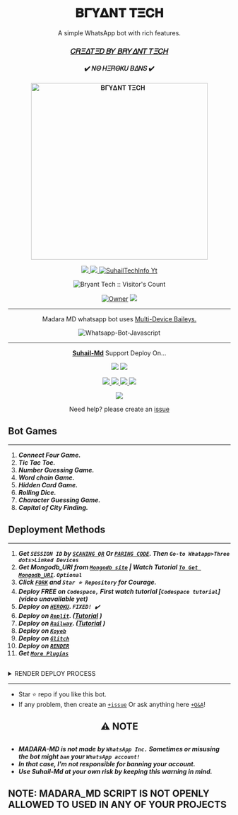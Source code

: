  <h1 align="center"> 𝚩𝚪𝐘𝚫𝚴𝚻 𝚻𝚵𝐂𝚮 </h1> 
<p align="center"> A simple WhatsApp bot with rich features. </p>

 
<h3 align="center"> <a href="https://github.com/King2090/Madara_bot_md">𝐶𝑅𝛯𝛥𝑇𝛯𝐷 𝐵𝑌 𝐵𝑅𝑌𝛥𝛮𝑇 𝑇𝛯𝐶𝛨</a></h3> 

<h4 align="center"> ✔️ 𝛮𝛩 𝛨𝛯𝑅𝛩𝛫𝑈 𝐵𝛥𝛮𝑆 ✔️</h4> 


<p align="center">
  <a href="https://youtube.com/@suhailtechinfo">
    <img alt="𝚩𝚪𝐘𝚫𝚴𝚻 𝚻𝚵𝐂𝚮" height="400" src="https://telegra.ph/file/b697ff541aa4f2cf57942.jpg">
  </a>
</p>
    
   
   
<p align="center">
   <a href="https://github.com/King2090/Madara_bot_md">
    <img src="https://img.shields.io/github/forks/
     https://github.com/King2090/Madara_bot_md?style=flat-square&logo=github&color=darkred">
   </a>
  <a href="https://github.com/.King2090/MADAR_BOT_MD/stargazers"> 
     <img src="https://img.shields.io/github/stars/King2090/MADARA-Md?style=flat-square&logo=github&color=darkred">
 </a>



  <a aria-label="MADARA_Md is free to use" href=""  target="_blank">
    <img alt="SuhailTechInfo Yt" src="https://img.shields.io/Tiktok/Account/followers/KING BRYANT42" target="_blank" />
  </a>

</p>
<p align="center"><img src="https://profile-counter.glitch.me/{Bryant Tech}/count.svg" alt="Bryant Tech :: Visitor's Count" /></p>

<p align="center">

 <a href="https://github.com/King2090">
 <img title="Owner" src="https://img.shields.io/badge/Bryant tech-darkred?style=flat-square&logo=github&label=owner"></a>
   <a href="https://github.com/Bryant tech">
    <img src="https://img.shields.io/github/followers/Bryant tech?style=flat-square&logo=github&color=darkred">
  </a>
  

 
 </p>





---




<p align="center"> Madara MD whatsapp bot uses
  <a href="https://github.com/adiwajshing/Baileys">Multi-Device Baileys.</a>
</p>
<p align="center">
  <img title="Whatsapp-Bot-Javascript" src="https://img.shields.io/badge/Javascript-363303?style=for-the-badge&logo=javascript&logoColor=c6c631"></img>
</p>

---

<p align="center">
  <a href="https://github.com/King2090/Madara_bot_md"><b>Suhail-Md</b></a> Support Deploy On...
</p>

<p align="center">
  <a href="https://github.com/SuhailTechInfo/Suhail-Md/blob/main/temp/deploy-on-vps.md"><img src="https://img.shields.io/badge/self hosting-3d1513?style=for-the-badge&logo=serverless&logoColor=FD5750"></a>
  <a href="https://suhail-web01.vercel.app/deploy?platform=railway"><img src="https://img.shields.io/badge/railway-3e164f?style=for-the-badge&logo=railway&logoColor=0B0D0E"></a>
</p>
<p align="center">
  <a href="https://suhail-web01.vercel.app/deploy?platform=heroku"> <img src="https://img.shields.io/badge/heroku-9d7acc?style=for-the-badge&logo=heroku&logoColor=430098"> </a>
  <a href="https://suhail-web01.vercel.app/deploy?platform=repl"  > <img src="https://img.shields.io/badge/replit-253c99?style=for-the-badge&logo=replit&logoColor=F26207"> </a>
  <a href="https://suhail-web01.vercel.app/deploy?platform=koyeb" > <img src="https://img.shields.io/badge/koyeb-033604?style=for-the-badge&logo=koyeb&logoColor=white">    </a>
 <a href="https://bryant-web01.vercel.app/deploy?platform=glitch" > <img src="https://img.shields.io/badge/glitch-033604?style=for-the-badge&logo=glitch&logoColor=darkred"></a>
</p>
<p align="center">
  <a href="https://youtu.be/3NdJb6_1cJM"><img src="https://img.shields.io/badge/CodeSpace-green?colorA=%23ff000&colorB=%23017e40&style=for-the-badge&logo=git&logoColor=white"></a>
</p>
<p align="center">Need help? please create an <a href="https://github.com/SuhailTechInfo/Suhail-Md/issues">issue</a></p>

 



## Bot Games
---
1. ***Connect Four Game.***
2.  ***Tic Tac Toe.***
3.  ***Number Guessing Game.***
4.  ***Word chain Game.***
5.  ***Hidden Card Game.***
6.  ***Rolling Dice.***
7.  ***Character Guessing Game.***
8.  ***Capital of City Finding.***
##


 




    
   
## Deployment Methods
---
1.  ***Get `SESSION ID` by [`SCANING QR`](https://suhail-md-vtsf.onrender.com/) Or [`PARING CODE`](https://suhail-md-vtsf.onrender.com/code). Then `Go-to Whatapp>Three dots>Linked Devices`***
2.  ***Get Mongodb_URI from [`Mongodb site`](https://www.mongodb.com/) | Watch Tutorial [`To Get Mongodb_URI`](https://youtu.be/4YEUtGlqkl4). `Optional`***
3.  ***Click [`FORK`](https://github.com/King2090/Madara_bot_md/fork) and `Star ⭐ Repository` for Courage.***
4.  ***Deploy FREE on `Codespace,` First watch tutorial [`Codespace tutorial`](video unavailable yet)***
5.  ***Deploy on [`HEROKU`](https://suhail-web01.vercel.app/deploy?platform=Bryant2090).  `FIXED! ✔️`***
6.  ***Deploy on [`Replit`](https://suhail-web01.vercel.app/deploy?platform=repl). ([Tutorial](https://youtu.be/hPXU9OjMryQ) )***
7.  ***Deploy on [`Railway`](https://suhail-web01.vercel.app/deploy?platform=railway). ([Tutorial](https://youtu.be/iGVdsK4qmcc) )***
8.  ***Deploy on [`Koyeb`](https://suhail-web01.vercel.app/deploy?platform=koyeb)***
9. ***Deploy on [`Glitch`](https://suhail-web01.vercel.app/deploy?platform=glitch)***
10. ***Deploy on [`RENDER`](https://suhail-web01.vercel.app/deploy?on=render)***
10. ***Get [`More Plugins`](https://github.com/SuhailTechInfo/Suhail-Md-Media)***
##

 <details close>
<summary>RENDER DEPLOY PROCESS</summary>
   
    1: Click "NEW".
    2: Select "Web Service".
    3: Click "Build and deploy from a Git repository".
    4: Now Choose this forked git repo from list.
    5: And JUST CLICK "Connect". 
   </details>


---


- Star ⭐ repo if you like this bot.
- If any problem, then create an [`+issue`](https://github.com/SuhailTechInfo/Suhail-Md/issues/new) Or ask anything here [`+Q&A`](https://github.com/SuhailTechInfo/Suhail-Md/discussions/new?category=q-a)!


<h2 align="center"> ⚠️ NOTE  </h2>

   
## 

- ***MADARA-MD is not made by `WhatsApp Inc.` Sometimes or misusing the bot might `ban` your `WhatsApp account!`***
- ***In that case, I'm not responsible for banning your account.***
- ***Use Suhail-Md at your own risk by keeping this warning in mind.***



## NOTE: MADARA_MD SCRIPT IS NOT OPENLY ALLOWED TO USED IN ANY OF YOUR PROJECTS
